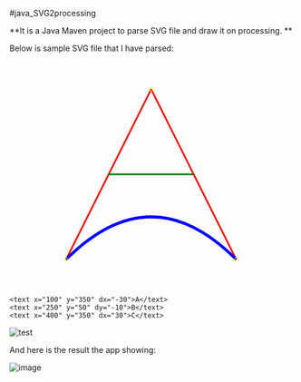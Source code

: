 #java_SVG2processing

**It is a Java Maven project to parse SVG file and draw it on processing.
**

<!-- I tried to use Java Batik Toolkit for parsing SVG, but no luck. It took long time to explore it and use it in easier way. I prefered to use XML parse library from Java as my SVG is super simple well organized XML file.  -->


Below is sample SVG file that I have parsed:

<svg height="400" width="450">
 <path d="M 10 10 L 10 10" stroke="red"
       stroke-width="3" fill="none"/>
  <path id="lineAB" d="M 100 350 L 250 50" stroke="red"
  stroke-width="3" fill="none" />
  <path id="lineBC" d="M 250 50 L 400 350" stroke="red"
  stroke-width="3" fill="none" />
  <path d="M 175 200 L 325 200" stroke="green" stroke-width="3"
  fill="none" />
  <path d="M 100 350 Q 250 200 400 350" stroke="blue"
  stroke-width="5" fill="none" />
  <!-- Mark relevant points -->
    <circle id="pointA" cx="100" cy="350" r="3" stroke="yellow" fill="none"/>
    <circle id="pointB" cx="250" cy="50" r="3" stroke="yellow" fill="none"/>
    <circle id="pointC" cx="400" cy="350" r="3" stroke="yellow" fill="none"/>
  <!-- Label the points -->

    <text x="100" y="350" dx="-30">A</text>
    <text x="250" y="50" dy="-10">B</text>
    <text x="400" y="350" dx="30">C</text>
</svg>


![test](https://user-images.githubusercontent.com/34050903/162162832-f792d9fc-dddd-437e-92b8-0a7b032a2685.svg)



And here is the result the app showing:

![image](https://user-images.githubusercontent.com/34050903/162161936-1a220e9a-789c-4d8f-9805-b04cd5d29ec4.png)

